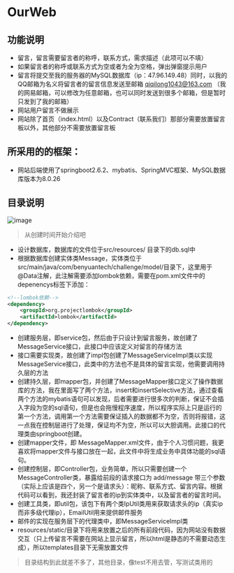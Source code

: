 # OurWeb

## 功能说明
* 留言，留言需要留言者的称呼，联系方式，需求描述（此项可以不填）
* 如果留言者的称呼或联系方式为空或者为全为空格，弹出弹窗提示用户
* 留言将提交至我的服务器的MySQL数据库（ip：47.96.149.48）同时，以我的QQ邮箱为名义将留言者的留言信息发送至邮箱 qiqilong1043@163.com （我的网易邮箱，可以修改为任意邮箱，也可以同时发送到很多个邮箱，但是暂时只发到了我的邮箱）
* 网站用户留言不做展示
* 网站除了首页（index.html）以及Contract（联系我们）那部分需要放置留言板以外，其他部分不需要放置留言板

## 所采用的的框架：
* 网站后端使用了springboot2.6.2、mybatis、SpringMVC框架、MySQL数据库版本为8.0.26
## 目录说明
![image](https://user-images.githubusercontent.com/94536241/145499743-448f446c-3a09-45ae-85a6-e4a644bdfb95.png)
> 从创建时间开始介绍吧
* 设计数据库，数据库的文件位于src/resources/ 目录下的db.sql中
* 根据数据库创建实体类Message，实体类位于src/main/java/com/benyuantech/challenge/model/目录下，这里用于@Data注解，此注解需要添加lombok依赖，需要在pom.xml文件中的depenencys标签下添加：
~~~xml
<!--lombok依赖-->
<dependency>
    <groupId>org.projectlombok</groupId>
    <artifactId>lombok</artifactId>
</dependency>
~~~
* 创建服务层，即service包，然后由于只设计到留言服务，故创建了MessageService接口，此接口中应该定义对留言的存储方法
* 接口需要实现类，故创建了impl包创建了MessageServiceImpl类以实现MessageService接口，此类中的方法也不是具体的留言实现，他需要调用持久层的方法
* 创建持久层，即mapper包，并创建了MessageMapper接口定义了操作数据库的方法，我在里面写了两个方法，insert和insertSelective方法，通过查看两个方法的mybatis语句可以发现，后者需要进行很多次的判断，保证不会插入字段为空的sql语句，但是也会拖慢程序速度，所以程序实际上只是运行的第一个方法，调用第一个方法需要保证插入的数据都不为空，否则将报错，这一点我在控制层进行了处理，保证均不为空，所以可以大胆调用。此接口的代理类由springboot创建。
* 创建mapper文件，即 MessageMapper.xml文件，由于个人习惯问题，我更喜欢将mapper文件与接口放在一起，此文件中将生成业务中具体功能的sql语句。
* 创建控制层，即Controller包，业务简单，所以只需要创建一个MessageController类，暴露给前段的请求接口为 add/message 带三个参数（实际上应该是四个，另一个是请求头）：昵称、联系方式、留言内容。根据代码可以看到，我还封装了留言者的ip到实体类中，以及留言者的留言时间。
* 创建工具类，即util包，该包下有两个类IpUtil类用来获取请求头的ip（真实ip而非多级代理ip），EmailUtil用来提供邮件服务
* 邮件的实现在服务层下的代理类中，即MessageServiceImpl类
* resources/static/目录下将用来放置之后的所有前段代码，因为网站没有数据交互（只上传留言不需要在网站上显示留言，所以html是静态的不需要动态生成），所以templates目录下无需放置文件
> 目录结构到此就差不多了，其他目录，像test不用去管，写测试类用的